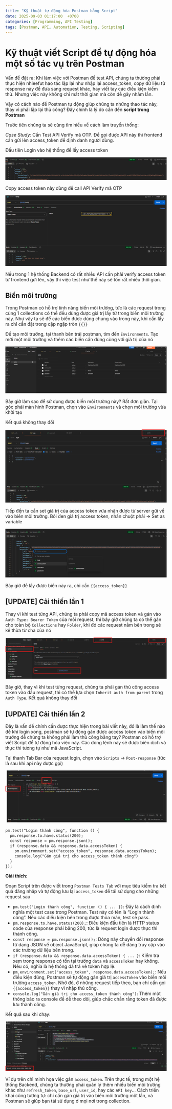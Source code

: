 ```yaml
---
title: "Kỹ thuật tự động hóa Postman bằng Script"
date: 2025-09-03 01:17:00  +0700
categories: [Programming, API Testing]
tags: [Postman, API, Automation, Testing, Scripting]
---
```


# Kỹ thuật viết Script để tự động hóa một số tác vụ trên Postman

Vấn đề đặt ra: Khi làm việc với Postman để test API, chúng ta thường phải thực hiện nhieefut hao tác lặp lại như nhập lại access_token, copy dữ liệu từ response này để đưa sang request khác, hay viết tay các điều kiện kiểm thử. Nhưng việc này không chỉ mất thời gian mà còn dễ gây nhầm lẫn.

Vậy có cách nào để Postman tự động giúp chúng ta những thao tác này, thay vì phải lặp lại thủ công? Đây chính là lý do cần đến **script trong Postman**

Trước tiên chúng ta sẽ cùng tìm hiểu về cách làm truyền thống:

*Case Study:* Cần Test API Verify mã OTP. Để gọi được API này thì frontend cần gửi lên access_token để định danh người dùng.

Đầu tiên Login vào hệ thống để lấy access token 

<p align="center">
  <img src="/assets/images/postman/1.png" alt="Image title_1" />
</p>

Copy access token này dùng để call API Verify mã OTP

<p align="center">
  <img src="/assets/images/postman/2.png" alt="Image title_1" />
</p>

Nếu trong 1 hệ thống Backend có rất nhiều API cần phải verify access token từ frontend gửi lên, vậy thì việc test như thế này sẽ tốn rất nhiều thời gian.

## Biến môi trường

Trong Postman có hỗ trợ tính năng biến môi trường, tức là các request trong cùng 1 collections có thể đều dùng được giá trị lấy từ trong biến môi trường này. Như vậy ta sẽ để các biến được dùng chung vào trong này, khi cần lấy ra chỉ cần đặt trong cặp ngặp tròn `{{}}`

Để tạo môi trường, tại thanh bên trái postman, tìm đến `Environments`. Tạo mới một môi trường và thêm các biến cần dùng cùng với giá trị của nó 

<p align="center">
  <img src="/assets/images/postman/3.png" alt="Image title_1" />
</p>

Bây giờ làm sao để sử dụng được biến môi trường này? Rất đơn giản. Tại góc phải màn hình Postman, chọn vào `Environments` và chọn môi trường vừa khởi tạo

Kết quả không thay đổi

<p align="center">
  <img src="/assets/images/postman/4.png" alt="Image title_1" />
</p>

Tiếp đến ta cần set giá trị của access token vừa nhận được từ server gửi về vào biến môi trường. Bôi đen giá trị access token, nhấn chuột phải -> Set as variable

<p align="center">
  <img src="/assets/images/postman/5.png" alt="Image title_1" />
</p>

Bây giờ để lấy được biến này ra, chỉ cần `{{access_token}}`

## [UPDATE] Cải thiến lần 1

Thay vì khi test từng API, chúng ta phải copy mã access token và gán vào `Auth Type: Bearer Token` của môi request, thì bây giờ chúng ta có thể gán cho toàn bộ `Collections` hay `Folder`, khi đó các request nằm bên trong sẽ kế thừa từ cha của nó

<p align="center">
  <img src="/assets/images/postman/6.png" alt="Image title_1" />
</p>

Bây giờ, thay vì khi test từng request, chúng ta phải gán thủ công access token vào đầu request, thì có thể lựa chọn `Inherit auth from parent` trong `Auth Type`. Kết quả không thay đổi

## [UPDATE] Cải thiến lần 2

Đây là vấn đề chính cần được thực hiện trong bài viết này, đó là làm thế nào để khi login xong, postman sẽ tự động gán được access token vào biến môi trường để chúng ta không phải làm thủ công bằng tay? Postman có hỗ trợ viết Script để tự động hóa việc này. Các dòng lệnh này sẽ được biên dịch và thực thi tương tự như mã JavaScript.

Tại thanh Tab Bar của request login, chọn vào `Scripts` -> `Post-response` (tức là sau khi api này được gọi)

<p align="center">
  <img src="/assets/images/postman/7.png" alt="Image title_1" />
</p>


```
pm.test("Login thành công", function () {
  pm.response.to.have.status(200);
  const response = pm.response.json();
  if (response.data && response.data.accessToken) {
    pm.environment.set("access_token", response.data.accessToken);
    console.log("Gán giá trị cho access_token thành công")
  }
});
```
**Giải thích:**

Đoạn Script trên được viết trong `Postman Tests Tab` với mục tiêu kiểm tra kết quả đăng nhập và tự động lưu lại `access_token` để tái sử dụng cho những request sau

- `pm.test("Login thành công", function () { ... })`: Đây là cách định nghĩa một test case trong Postman. Test này có tên là “Login thành công”. Nếu các điều kiện bên trong được thỏa mãn, test sẽ pass.
- `pm.response.to.have.status(200);`: Điều kiện đầu tiên là HTTP status code của response phải bằng 200, tức là request login được thực thi thành công.
- `const response = pm.response.json();`: Dòng này chuyển đổi response từ dạng JSON về object JavaScript, giúp chúng ta dễ dàng truy cập vào các trường dữ liệu bên trong.
- `if (response.data && response.data.accessToken) { ... }`: Kiểm tra xem trong response có tồn tại trường `data` và `accessToken` hay không. Nếu có, nghĩa là hệ thống đã trả về token hợp lệ.
- `pm.environment.set("access_token", response.data.accessToken);`: Nếu điều kiện đúng, Postman sẽ tự động gán giá trị `accessToken` vào biến môi trường `access_token`. Nhờ đó, ở những request tiếp theo, bạn chỉ cần gọi `{{access_token}}` thay vì nhập thủ công.
- `console.log("Gán giá trị cho access_token thành công")`: Thêm một thông báo ra console để dễ theo dõi, giúp chắc chắn rằng token đã được lưu thành công.

Kết quả sau khi chạy:

<p align="center">
  <img src="/assets/images/postman/8.png" alt="Image title_1" />
</p>

Ví dụ trên chỉ minh họa việc gán `access_token`. Trên thực tế, trong một hệ thống Backend, chúng ta thường phải quản lý thêm nhiều biến môi trường khác như `refresh_token`, `base_url`, `user_id`, hay các `API key`... Cách triển khai cũng tương tự: chỉ cần gán giá trị vào biến môi trường một lần, và Postman sẽ giúp bạn tái sử dụng ở mọi nơi trong collection.




